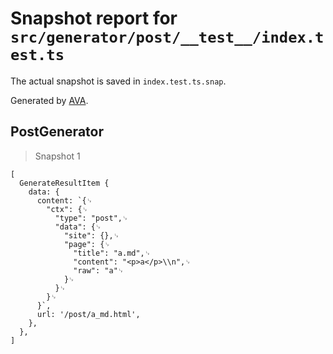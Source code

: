 # Snapshot report for `src/generator/post/__test__/index.test.ts`

The actual snapshot is saved in `index.test.ts.snap`.

Generated by [AVA](https://avajs.dev).

## PostGenerator

> Snapshot 1

    [
      GenerateResultItem {
        data: {
          content: `{␊
            "ctx": {␊
              "type": "post",␊
              "data": {␊
                "site": {},␊
                "page": {␊
                  "title": "a.md",␊
                  "content": "<p>a</p>\\n",␊
                  "raw": "a"␊
                }␊
              }␊
            }␊
          }`,
          url: '/post/a_md.html',
        },
      },
    ]
